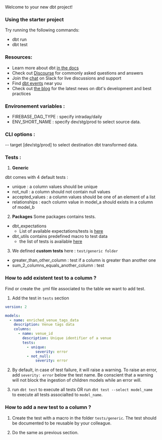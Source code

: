 Welcome to your new dbt project!

### Using the starter project

Try running the following commands:
- dbt run
- dbt test


### Resources:
- Learn more about dbt [in the docs](https://docs.getdbt.com/docs/introduction)
- Check out [Discourse](https://discourse.getdbt.com/) for commonly asked questions and answers
- Join the [chat](https://community.getdbt.com/) on Slack for live discussions and support
- Find [dbt events](https://events.getdbt.com) near you
- Check out [the blog](https://blog.getdbt.com/) for the latest news on dbt's development and best practices


### Environement variables : 
- FIREBASE_DAG_TYPE : specify intraday/daily
- ENV_SHORT_NAME : specify dev/stg/prod to select source data.


### CLI options : 
-- target [dev/stg/prod] to select destination dbt transformed data.


### Tests : 
1. **Generic**

dbt comes with 4 default tests : 
- unique : a column values should be unique
- not_null : a column should not contain null values
- accepted_values : a column values should be one of an element of a list
- relationships : each column value in model_a should exists in a column of model_b
2. **Packages**
Some packages contains tests.
- dbt_expectations
    - List of available expectations/tests is [here](https://github.com/calogica/dbt-expectations)
- dbt_utils contains predefined macro to test data
    - the list of tests is available [here](https://github.com/dbt-labs/dbt-utils)
3. We defined **custom tests** here : `test/generic folder`
- greater_than_other_column : test if a column is greater than another one
- sum_2_columns_equals_another_column : test

### How to add existent test to a column ?
Find or create the .yml file associated to the table we want to add test. 
1. Add the test in `tests` section

```yaml
version: 2

models: 
  - name: enriched_venue_tags_data
    description: Venue tags data
    columns: 
      - name: venue_id
        description: Unique identifier of a venue
        tests:
          - unique:
              severity: error
          - not_null:
              severity: error
```

2. By default, in case of test failure, it will raise a warning. To raise an error, add `severity: error` below the test name. Be conscient that a warning will not block the ingestion of children models while an error will. 

3. run `dbt test` to execute all tests OR run `dbt test --select model_name` to execute all tests associalted to `model_name`.

### How to add a new test to a column ?

1. Create the test with a macro in the folder `tests/generic`. The test should be documented to be reusable by your colleague.

2. Do the same as previous section.
